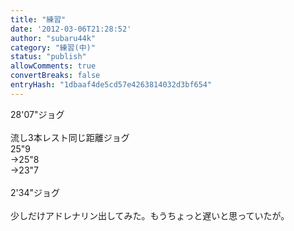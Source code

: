 ```yaml
---
title: "練習"
date: '2012-03-06T21:28:52'
author: "subaru44k"
category: "練習(中)"
status: "publish"
allowComments: true
convertBreaks: false
entryHash: "1dbaaf4de5cd57e4263814032d3bf654"
---
```

28'07"ジョグ<br>
<br>
流し3本レスト同じ距離ジョグ<br>
25"9<br>
→25"8<br>
→23"7<br>
<br>
2'34"ジョグ<br>
<br>
少しだけアドレナリン出してみた。もうちょっと遅いと思っていたが。
